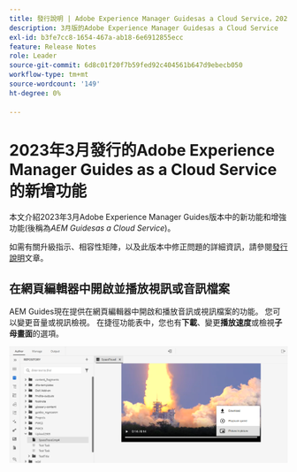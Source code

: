 ```yaml
---
title: 發行說明 | Adobe Experience Manager Guidesas a Cloud Service，2023年3月發行
description: 3月版的Adobe Experience Manager Guidesas a Cloud Service
exl-id: b3fe7cc8-1654-467a-ab18-6e6912855ecc
feature: Release Notes
role: Leader
source-git-commit: 6d8c01f20f7b59fed92c404561b647d9ebecb050
workflow-type: tm+mt
source-wordcount: '149'
ht-degree: 0%

---
```



# 2023年3月發行的Adobe Experience Manager Guides as a Cloud Service的新增功能

本文介紹2023年3月Adobe Experience Manager Guides版本中的新功能和增強功能(後稱為&#x200B;*AEM Guidesas a Cloud Service*)。

如需有關升級指示、相容性矩陣，以及此版本中修正問題的詳細資訊，請參閱[發行說明](release-notes-2023-3-0.md)文章。


## 在網頁編輯器中開啟並播放視訊或音訊檔案

AEM Guides現在提供在網頁編輯器中開啟和播放音訊或視訊檔案的功能。 您可以變更音量或視訊檢視。 在捷徑功能表中，您也有&#x200B;**下載**、變更&#x200B;**播放速度**&#x200B;或檢視&#x200B;**子母畫面**&#x200B;的選項。

<img src="assets/video-web-editor.png" alt="播放視訊" width="600">


